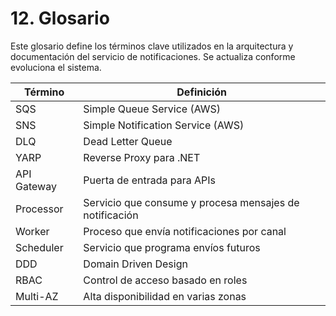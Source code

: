 # 12. Glosario

Este glosario define los términos clave utilizados en la arquitectura y documentación del servicio de notificaciones. Se actualiza conforme evoluciona el sistema.

| Término | Definición |
|---------|-----------|
| SQS | Simple Queue Service (AWS) |
| SNS | Simple Notification Service (AWS) |
| DLQ | Dead Letter Queue |
| YARP | Reverse Proxy para .NET |
| API Gateway | Puerta de entrada para APIs |
| Processor | Servicio que consume y procesa mensajes de notificación |
| Worker | Proceso que envía notificaciones por canal |
| Scheduler | Servicio que programa envíos futuros |
| DDD | Domain Driven Design |
| RBAC | Control de acceso basado en roles |
| Multi-AZ | Alta disponibilidad en varias zonas |
